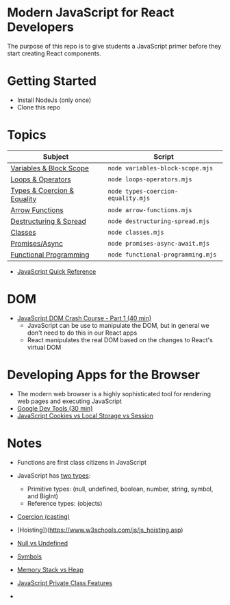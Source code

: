 # Modern JavaScript for React Developers
The purpose of this repo is to give students a JavaScript primer before
they start creating React components.

# Getting Started 
- Install NodeJs (only once)
- Clone this repo

# Topics
|Subject                                                    |Script                            |
|-----------------------------------------------------------|----------------------------------|
|[Variables & Block Scope](variables-block-scope.mjs)       |`node variables-block-scope.mjs`  |
|[Loops & Operators](loops-operators.mjs)                   |`node loops-operators.mjs`        |
|[Types & Coercion & Equality](types-coercion-equality.mjs) |`node types-coercion-equality.mjs`|
|[Arrow Functions](arrow-functions.mjs)                     |`node arrow-functions.mjs`        |
|[Destructuring & Spread](destructuring-spread.mjs)         |`node destructuring-spread.mjs`   |
|[Classes](classes.mjs)                                     |`node classes.mjs`                |
|[Promises/Async](promises-async-await.mjs)                 |`node promises-async-await.mjs`   |
|[Functional Programming](functional-programming.mjs)           |`node functional-programming.mjs` |

- [JavaScript Quick Reference](javascript-reference.md)

# DOM
- [JavaScript DOM Crash Course - Part 1 (40 min)](https://youtu.be/0ik6X4DJKCc)
  - JavaScript can be use to manipulate the DOM, but in general we don't need to do this in our React apps
  - React manipulates the real DOM based on the changes to React's virtual DOM

# Developing Apps for the Browser
- The modern web browser is a highly sophisticated tool for rendering web pages and executing JavaScript
- [Google Dev Tools (30 min)](https://youtu.be/VYyQv0CSZOE)
- [JavaScript Cookies vs Local Storage vs Session](https://youtu.be/GihQAC1I39Q)

# Notes
- Functions are first class citizens in JavaScript
- JavaScript has [two types](https://developer.mozilla.org/en-US/docs/Web/JavaScript/Data_structures): 
  - Primitive types: (null, undefined, boolean, number, string, symbol, and BigInt)
  - Reference types: (objects)

- [Coercion (casting)](https://www.freecodecamp.org/news/js-type-coercion-explained-27ba3d9a2839/)
- [Hoisting])(https://www.w3schools.com/js/js_hoisting.asp)
- [Null vs Undefined](https://flexiple.com/undefined-vs-null-javascript/#:~:text=Unassigned%20variables%20are%20initialized%20by%20JavaScript%20with%20a%20default%20value%20of%20undefined.&text=Here%20as%20the%20variable%20is,a%20representation%20of%20no%20value.)
- [Symbols](https://www.programiz.com/javascript/symbol)
- [Memory Stack vs Heap](https://felixgerschau.com/javascript-memory-management/)
- [JavaScript Private Class Features](https://developer.mozilla.org/en-US/docs/Web/JavaScript/Reference/Classes/Private_class_fields)
- 
